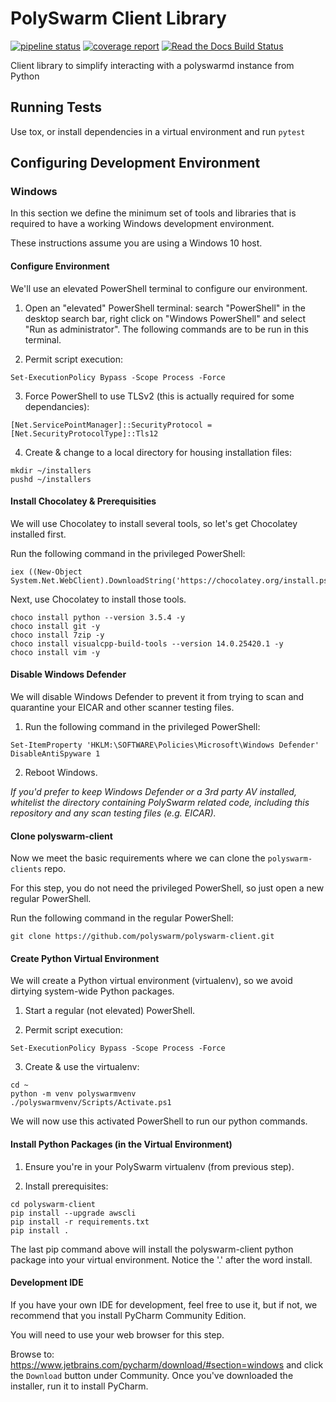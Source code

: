 # PolySwarm Client Library

[![pipeline status](https://gitlab.polyswarm.io/externalci/polyswarm-client/badges/master/pipeline.svg)](https://gitlab.polyswarm.io/externalci/polyswarm-client/commits/master)
[![coverage report](https://gitlab.polyswarm.io/externalci/polyswarm-client/badges/master/coverage.svg)](https://gitlab.polyswarm.io/externalci/polyswarm-client/commits/master)
[![Read the Docs Build Status](https://readthedocs.org/projects/polyswarm-client/badge/?version=latest)](https://polyswarm-client.readthedocs.io/en/latest/)

Client library to simplify interacting with a polyswarmd instance from Python


## Running Tests

Use tox, or install dependencies in a virtual environment and run `pytest`


## Configuring Development Environment

### Windows

In this section we define the minimum set of tools and libraries that is required to have a working Windows development environment.

These instructions assume you are using a Windows 10 host.

#### Configure Environment

We'll use an elevated PowerShell terminal to configure our environment.

1. Open an "elevated" PowerShell terminal: search "PowerShell" in the desktop search bar, right click on "Windows PowerShell" and select "Run as administrator". The following commands are to be run in this terminal.

2. Permit script execution:
```
Set-ExecutionPolicy Bypass -Scope Process -Force
```

3. Force PowerShell to use TLSv2 (this is actually required for some dependancies):
```
[Net.ServicePointManager]::SecurityProtocol = [Net.SecurityProtocolType]::Tls12
```

4. Create & change to a local directory for housing installation files:
```
mkdir ~/installers
pushd ~/installers
```

#### Install Chocolatey & Prerequisities

We will use Chocolatey to install several tools, so let's get Chocolatey installed first.

Run the following command in the privileged PowerShell:

```
iex ((New-Object System.Net.WebClient).DownloadString('https://chocolatey.org/install.ps1'))
```

Next, use Chocolatey to install those tools.

```
choco install python --version 3.5.4 -y
choco install git -y
choco install 7zip -y
choco install visualcpp-build-tools --version 14.0.25420.1 -y
choco install vim -y
```

#### Disable Windows Defender

We will disable Windows Defender to prevent it from trying to scan and quarantine your EICAR and other scanner testing files.

1. Run the following command in the privileged PowerShell:
```
Set-ItemProperty 'HKLM:\SOFTWARE\Policies\Microsoft\Windows Defender' DisableAntiSpyware 1
```

2. Reboot Windows.

*If you'd prefer to keep Windows Defender or a 3rd party AV installed, whitelist the directory containing PolySwarm related code, including this repository and any scan testing files (e.g. EICAR).*

#### Clone polyswarm-client

Now we meet the basic requirements where we can clone the `polyswarm-clients` repo.

For this step, you do not need the privileged PowerShell, so just open a new regular PowerShell.

Run the following command in the regular PowerShell:

```
git clone https://github.com/polyswarm/polyswarm-client.git
```

#### Create Python Virtual Environment

We will create a Python virtual environment (virtualenv), so we avoid dirtying system-wide Python packages.

1. Start a regular (not elevated) PowerShell.

2. Permit script execution:
```
Set-ExecutionPolicy Bypass -Scope Process -Force
```

3. Create & use the virtualenv:
```
cd ~
python -m venv polyswarmvenv
./polyswarmvenv/Scripts/Activate.ps1
```

We will now use this activated PowerShell to run our python commands.

#### Install Python Packages (in the Virtual Environment)

1. Ensure you're in your PolySwarm virtualenv (from previous step).

2. Install prerequisites:
```
cd polyswarm-client
pip install --upgrade awscli
pip install -r requirements.txt
pip install .
```

The last pip command above will install the polyswarm-client python package into your virtual environment.
Notice the '.' after the word install.

#### Development IDE

If you have your own IDE for development, feel free to use it, but if not, we recommend that you install PyCharm Community Edition.

You will need to use your web browser for this step.

Browse to: https://www.jetbrains.com/pycharm/download/#section=windows and click the `Download` button under Community.
Once you've downloaded the installer, run it to install PyCharm.


